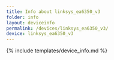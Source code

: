 ```yaml
---
title: Info about linksys_ea6350_v3
folder: info
layout: deviceinfo
permalink: /devices/linksys_ea6350_v3/
device: linksys_ea6350_v3
---
```

{% include templates/device_info.md %}

